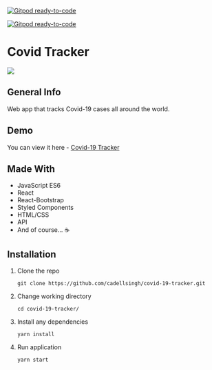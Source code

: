 [![Gitpod ready-to-code](https://img.shields.io/badge/Gitpod-ready--to--code-blue?logo=gitpod)](https://gitpod.io/#https://github.com/cadellsingh/covid-19-tracker)

[![Gitpod ready-to-code](https://img.shields.io/badge/Gitpod-ready--to--code-blue?logo=gitpod)](https://gitpod.io/#https://github.com/cadellsingh/covid-19-tracker)

# Covid Tracker

![](public/Screenshot%202020-12-13%20at%209.40.29%20PM.png)

## General Info

Web app that tracks Covid-19 cases all around the world.

## Demo

You can view it here - [Covid-19 Tracker](https://cadellsingh-covid-19-tracker.netlify.app)

## Made With

- JavaScript ES6
- React
- React-Bootstrap
- Styled Components
- HTML/CSS
- API
- And of course... ☕️

## Installation

1. Clone the repo

   ```
   git clone https://github.com/cadellsingh/covid-19-tracker.git
   ```

2. Change working directory

   ```
   cd covid-19-tracker/
   ```

3. Install any dependencies

   ```
   yarn install
   ```

4. Run application

   ```
   yarn start
   ```
